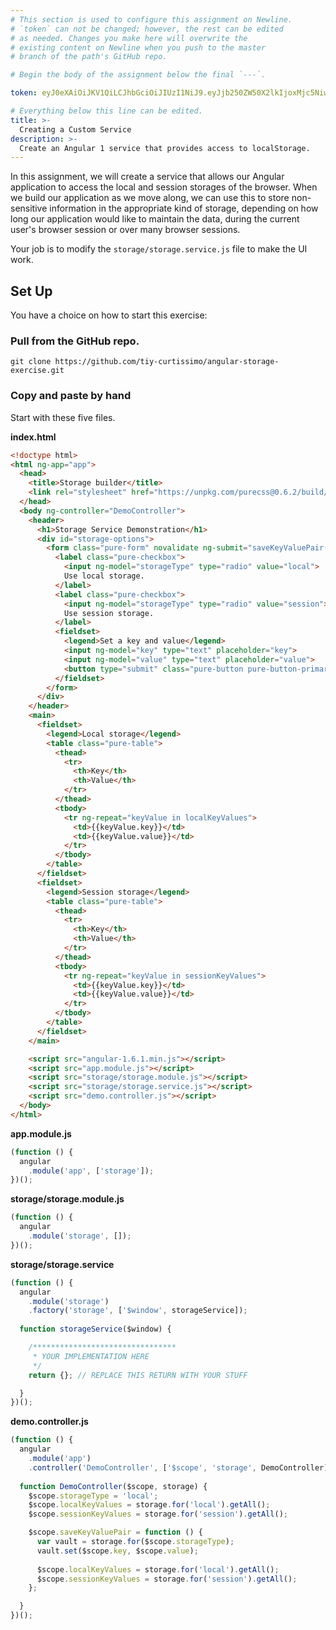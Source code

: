 ```yaml
---
# This section is used to configure this assignment on Newline.
# `token` can not be changed; however, the rest can be edited
# as needed. Changes you make here will overwrite the
# existing content on Newline when you push to the master
# branch of the path's GitHub repo.

# Begin the body of the assignment below the final `---`.

token: eyJ0eXAiOiJKV1QiLCJhbGciOiJIUzI1NiJ9.eyJjb250ZW50X2lkIjoxMjc5NiwiY29udGVudF90eXBlIjoiQXNzaWdubWVudCJ9.iTlqjgY2NDkfDqKL9dVpHbsG2fx1Od9Pan9oGncBMNY

# Everything below this line can be edited.
title: >-
  Creating a Custom Service
description: >-
  Create an Angular 1 service that provides access to localStorage.
---
```


In this assignment, we will create a service that allows our Angular
application to access the local and session storages of the browser.
When we build our application as we move along, we can use this to
store non-sensitive information in the appropriate kind of storage,
depending on how long our application would like to maintain the data,
during the current user's browser session or over many browser sessions.

Your job is to modify the `storage/storage.service.js` file to make the
UI work.

## Set Up

You have a choice on how to start this exercise:

### Pull from the GitHub repo.

`git clone https://github.com/tiy-curtissimo/angular-storage-exercise.git`

### Copy and paste by hand

Start with these five files.

__index.html__
```html
<!doctype html>
<html ng-app="app">
  <head>
    <title>Storage builder</title>
    <link rel="stylesheet" href="https://unpkg.com/purecss@0.6.2/build/pure-min.css" integrity="sha384-UQiGfs9ICog+LwheBSRCt1o5cbyKIHbwjWscjemyBMT9YCUMZffs6UqUTd0hObXD" crossorigin="anonymous">
  </head>
  <body ng-controller="DemoController">
    <header>
      <h1>Storage Service Demonstration</h1>
      <div id="storage-options">
        <form class="pure-form" novalidate ng-submit="saveKeyValuePair()">
          <label class="pure-checkbox">
            <input ng-model="storageType" type="radio" value="local">
            Use local storage.
          </label>
          <label class="pure-checkbox">
            <input ng-model="storageType" type="radio" value="session">
            Use session storage.
          </label>
          <fieldset>
            <legend>Set a key and value</legend>
            <input ng-model="key" type="text" placeholder="key">
            <input ng-model="value" type="text" placeholder="value">
            <button type="submit" class="pure-button pure-button-primary">Save</button>
          </fieldset>
        </form>
      </div>
    </header>
    <main>
      <fieldset>
        <legend>Local storage</legend>
        <table class="pure-table">
          <thead>
            <tr>
              <th>Key</th>
              <th>Value</th>
            </tr>
          </thead>
          <tbody>
            <tr ng-repeat="keyValue in localKeyValues">
              <td>{{keyValue.key}}</td>
              <td>{{keyValue.value}}</td>
            </tr>
          </tbody>
        </table>
      </fieldset>
      <fieldset>
        <legend>Session storage</legend>
        <table class="pure-table">
          <thead>
            <tr>
              <th>Key</th>
              <th>Value</th>
            </tr>
          </thead>
          <tbody>
            <tr ng-repeat="keyValue in sessionKeyValues">
              <td>{{keyValue.key}}</td>
              <td>{{keyValue.value}}</td>
            </tr>
          </tbody>
        </table>
      </fieldset>
    </main>

    <script src="angular-1.6.1.min.js"></script> 
    <script src="app.module.js"></script>
    <script src="storage/storage.module.js"></script>
    <script src="storage/storage.service.js"></script>
    <script src="demo.controller.js"></script>
  </body>
</html>
```

__app.module.js__
```javascript
(function () {
  angular
    .module('app', ['storage']);
})();
```

__storage/storage.module.js__
```javascript
(function () {
  angular
    .module('storage', []);
})();
```

__storage/storage.service__
```javascript
(function () {
  angular
    .module('storage')
    .factory('storage', ['$window', storageService]);
  
  function storageService($window) {

    /********************************
     * YOUR IMPLEMENTATION HERE
     */
    return {}; // REPLACE THIS RETURN WITH YOUR STUFF

  }
})();
```

__demo.controller.js__
```javascript
(function () {
  angular
    .module('app')
    .controller('DemoController', ['$scope', 'storage', DemoController]);
  
  function DemoController($scope, storage) {
    $scope.storageType = 'local';
    $scope.localKeyValues = storage.for('local').getAll();
    $scope.sessionKeyValues = storage.for('session').getAll();

    $scope.saveKeyValuePair = function () {
      var vault = storage.for($scope.storageType);
      vault.set($scope.key, $scope.value);
      
      $scope.localKeyValues = storage.for('local').getAll();
      $scope.sessionKeyValues = storage.for('session').getAll();
    };

  }
})();
```
